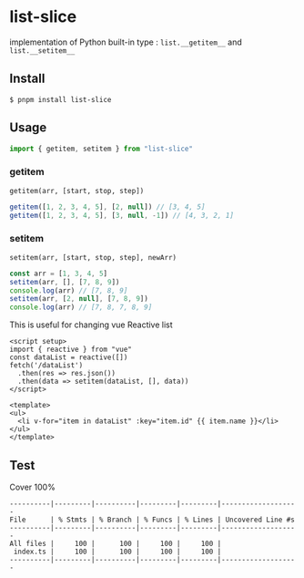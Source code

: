 # list-slice

implementation of Python built-in type : `list.__getitem__` and `list.__setitem__`


## Install

```
$ pnpm install list-slice
```

## Usage

```js
import { getitem, setitem } from "list-slice"
```

### getitem

`getitem(arr, [start, stop, step])`

```js
getitem([1, 2, 3, 4, 5], [2, null]) // [3, 4, 5]
getitem([1, 2, 3, 4, 5], [3, null, -1]) // [4, 3, 2, 1]
```

### setitem

`setitem(arr, [start, stop, step], newArr)`

```js
const arr = [1, 3, 4, 5]
setitem(arr, [], [7, 8, 9])
console.log(arr) // [7, 8, 9]
setitem(arr, [2, null], [7, 8, 9])
console.log(arr) // [7, 8, 7, 8, 9]
```

This is useful for changing vue Reactive list

```vue
<script setup>
import { reactive } from "vue"
const dataList = reactive([])
fetch('/dataList')
  .then(res => res.json())
  .then(data => setitem(dataList, [], data))
</script>

<template>
<ul>
  <li v-for="item in dataList" :key="item.id" {{ item.name }}</li>
</ul>
</template>
```


## Test

Cover 100%

```shell
----------|---------|----------|---------|---------|-------------------
File      | % Stmts | % Branch | % Funcs | % Lines | Uncovered Line #s
----------|---------|----------|---------|---------|-------------------
All files |     100 |      100 |     100 |     100 |
 index.ts |     100 |      100 |     100 |     100 |
----------|---------|----------|---------|---------|-------------------
```